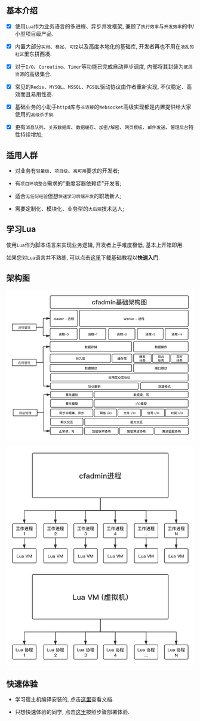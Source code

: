 ## 基本介绍

  - [x] 使用`Lua`作为业务语言的多进程、异步并发框架, 兼顾了`执行效率`与`开发效率`的中/小型项目级产品.

  - [x] 内置大部分`实用`、`稳定`、`可控`以及高度本地化的基础库, 开发者再也不用在`凌乱的社区`里东拼西凑.

  - [x] 对于`I/O`、`Coroutine`、`Timer`等功能已完成自动异步调度, 内部将其封装为`底层资源`的高级集合.

  - [x] 常见的`Redis`、`MYSQL`、`MSSQL`、`PGSQL`驱动协议由作者重新实现, 不仅稳定、高效而且易用性高.

  - [x] 基础业务的小助手`httpd`库与`长连接`的`Websocket`高级实现都是内置提供给大家使用的`高级杀手锏`.

  - [x] 更有`消息队列`、`关系数据库`、`数据缓存`、`加密/解密`、`网页模板`、`邮件发送`、`管理后台`特性持续增加;

## 适用人群

  * 对业务有`轻量级`、`项目级`、`高可用`要求的开发者;

  * 有`项目环境整合`需求的"重度容器依赖症"开发者;

  * 适合`无任何经验`但想`快速学习后端开发`的职场新人;

  * 需要定制化、模块化、业务型的`大后端`技术达人;

## 学习Lua

  使用`Lua`作为脚本语言来实现业务逻辑, 开发者上手难度极低, 基本上开箱即用.

  如果您对`Lua`语言并不熟练, 可以点击<a href="files/lua.pdf" download>这里</a>下载基础教程以<b>快速入门</b>.

## 架构图

<div>

  <img src="images/layer.png"></img>

  <img src="images/process.png"></img>

</div>

## 快速体验

  * 学习宿主机编译安装的, 点击[这里](/overview/install/)查看文档.

  * 只想快速体验的同学, 点击[这里](/overview/fastcheck/)按照步骤部署体验.